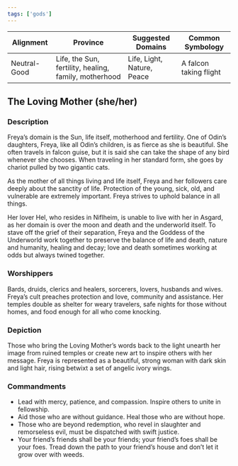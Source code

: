 ```yaml
---
tags: ['gods']
---
```


| Alignment | Province |  Suggested Domains | Common Symbology |
| ----------| ---------| -------------------| -----------------|
| Neutral-Good | Life, the Sun, fertility, healing, family, motherhood | Life, Light, Nature, Peace | A falcon taking flight |

## The Loving Mother (she/her)

### Description

Freya’s domain is the Sun, life itself, motherhood and fertility. One of Odin’s daughters, Freya, like all Odin’s children, is as fierce as she is beautiful. She often travels in falcon guise, but it is said she can take the shape of any bird whenever she chooses. When traveling in her standard form, she goes by chariot pulled by two gigantic cats.

As the mother of all things living and life itself, Freya and her followers care deeply about the sanctity of life. Protection of the young, sick, old, and vulnerable are extremely important. Freya strives to uphold balance in all things.

Her lover Hel, who resides in Niflheim, is unable to live with her in Asgard, as her domain is over the moon and death and the underworld itself. To stave off the grief of their separation, Freya and the Goddess of the Underworld work together to preserve the balance of life and death, nature and humanity, healing and decay; love and death sometimes working at odds but always twined together.

### Worshippers

Bards, druids, clerics and healers, sorcerers, lovers, husbands and wives. Freya’s cult preaches protection and love, community and assistance. Her temples double as shelter for weary travelers, safe nights for those without homes, and food enough for all who come knocking.

### Depiction

Those who bring the Loving Mother’s words back to the light unearth her image from ruined temples or create new art to inspire others with her message. Freya is represented as a beautiful, strong woman with dark skin and light hair, rising betwixt a set of angelic ivory wings.

### Commandments

- Lead with mercy, patience, and compassion. Inspire others to unite in fellowship.
- Aid those who are without guidance. Heal those who are without hope.
- Those who are beyond redemption, who revel in slaughter and remorseless evil, must be dispatched with swift justice.
- Your friend’s friends shall be your friends; your friend’s foes shall be your foes. Tread down the path to your friend’s house and don’t let it grow over with weeds.
